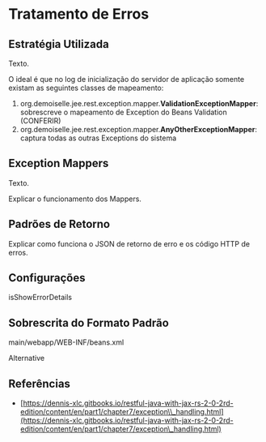 # Tratamento de Erros

## Estratégia Utilizada

Texto.

O ideal é que no log de inicialização do servidor de aplicação somente existam as seguintes classes de mapeamento:

1. org.demoiselle.jee.rest.exception.mapper.**ValidationExceptionMapper**: sobrescreve o mapeamento de Exception do Beans Validation \(CONFERIR\)
2. org.demoiselle.jee.rest.exception.mapper.**AnyOtherExceptionMapper**: captura todas as outras Exceptions do sistema

## Exception Mappers

Texto.

Explicar o funcionamento dos Mappers.

## Padrões de Retorno

Explicar como funciona o JSON de retorno de erro e os código HTTP de erros.

## Configurações

isShowErrorDetails

## Sobrescrita do Formato Padrão

main/webapp/WEB-INF/beans.xml

Alternative

## Referências

* [https://dennis-xlc.gitbooks.io/restful-java-with-jax-rs-2-0-2rd-edition/content/en/part1/chapter7/exception\\_handling.html](https://dennis-xlc.gitbooks.io/restful-java-with-jax-rs-2-0-2rd-edition/content/en/part1/chapter7/exception\_handling.html)



